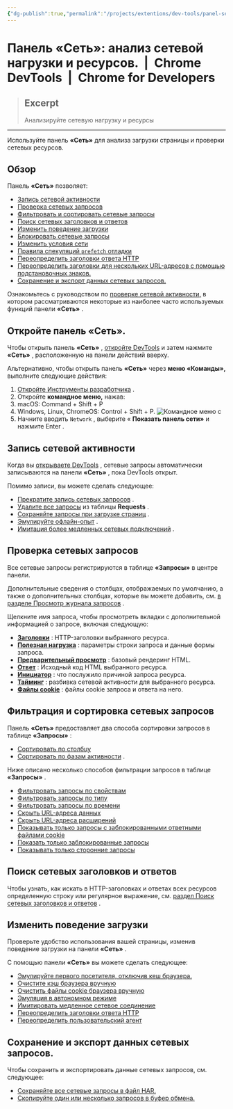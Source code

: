 ```yaml
---
{"dg-publish":true,"permalink":"/projects/extentions/dev-tools/panel-set-analiz-setevoj-nagruzki-i-resursov-chrome-dev-tools-chrome-for-developers/"}
---
```



# Панель «Сеть»: анализ сетевой нагрузки и ресурсов.  |  Chrome DevTools  |  Chrome for Developers

> ## Excerpt
> Анализируйте сетевую нагрузку и ресурсы

---
Используйте панель **«Сеть»** для анализа загрузки страницы и проверки сетевых ресурсов.

## Обзор

Панель **«Сеть»** позволяет:

-   [Запись сетевой активности](https://developer.chrome.com/docs/devtools/network/overview?hl=ru#activity)
-   [Проверка сетевых запросов](https://developer.chrome.com/docs/devtools/network/overview?hl=ru#inspect)
-   [Фильтровать и сортировать сетевые запросы](https://developer.chrome.com/docs/devtools/network/overview?hl=ru#filter)
-   [Поиск сетевых заголовков и ответов](https://developer.chrome.com/docs/devtools/network/overview?hl=ru#search)
-   [Изменить поведение загрузки](https://developer.chrome.com/docs/devtools/network/overview?hl=ru#loading)
-   [Блокировать сетевые запросы](https://developer.chrome.com/docs/devtools/network-request-blocking?hl=ru)
-   [Изменить условия сети](https://developer.chrome.com/docs/devtools/device-mode/override-user-agent?hl=ru#open_the_network_conditions_panel)
-   [Правила спекуляций `prefetch` отладки](https://developer.chrome.com/docs/devtools/application/debugging-speculation-rules?hl=ru#debug-prefetch-network)
-   [Переопределить заголовки ответа HTTP](https://developer.chrome.com/docs/devtools/overrides?hl=ru#override-headers)
-   [Переопределить заголовки для нескольких URL-адресов с помощью подстановочных знаков.](https://developer.chrome.com/docs/devtools/overrides?hl=ru#edit-response-header-overrides)
-   [Сохранение и экспорт данных сетевых запросов.](https://developer.chrome.com/docs/devtools/network/overview?hl=ru#export)

Ознакомьтесь с руководством по [проверке сетевой активности,](https://developer.chrome.com/docs/devtools/network?hl=ru) в котором рассматриваются некоторые из наиболее часто используемых функций панели **«Сеть»** .

## Откройте панель «Сеть».

Чтобы открыть панель **«Сеть»** , [откройте DevTools](https://developer.chrome.com/docs/devtools/open?hl=ru) и затем нажмите **«Сеть»** , расположенную на панели действий вверху.

Альтернативно, чтобы открыть панель **«Сеть»** через **меню «Команды»,** выполните следующие действия:

1.  [Откройте Инструменты разработчика](https://developer.chrome.com/docs/devtools/open?hl=ru) .
2.  Откройте **командное меню,** нажав:
3.  macOS: Command + Shift + P
4.  Windows, Linux, ChromeOS: Control + Shift + P. ![Командное меню с](https://developer.chrome.com/static/docs/devtools/network/overview/image/cmdm-network-panel.png?hl=ru)
5.  Начните вводить `Network` , выберите « **Показать панель сети»** и нажмите Enter .

## Запись сетевой активности

Когда вы [открываете DevTools](https://developer.chrome.com/docs/devtools/open?hl=ru) , сетевые запросы автоматически записываются на панели **«Сеть»** , пока DevTools открыт.

Помимо записи, вы можете сделать следующее:

-   [Прекратите запись сетевых запросов](https://developer.chrome.com/docs/devtools/network/reference?hl=ru#stop-recording) .
-   [Удалите все запросы](https://developer.chrome.com/docs/devtools/network/reference?hl=ru#clear) из таблицы **Requests** .
-   [Сохраняйте запросы при загрузке страниц](https://developer.chrome.com/docs/devtools/network/reference?hl=ru#preserve-log) .
-   [Эмулируйте офлайн-опыт](https://developer.chrome.com/docs/devtools/network/reference?hl=ru#offline) .
-   [Имитация более медленных сетевых подключений](https://developer.chrome.com/docs/devtools/network?hl=ru#throttle) .

## Проверка сетевых запросов

Все сетевые запросы регистрируются в таблице **«Запросы»** в центре панели.

Дополнительные сведения о столбцах, отображаемых по умолчанию, а также о дополнительных столбцах, которые вы можете добавить, см. [в разделе Просмотр журнала запросов](https://developer.chrome.com/docs/devtools/network/reference?hl=ru#requests) .

Щелкните имя запроса, чтобы просмотреть вкладки с дополнительной информацией о запросе, включая следующую:

-   [**Заголовки**](https://developer.chrome.com/docs/devtools/network/reference?hl=ru#headers) : HTTP-заголовки выбранного ресурса.
-   [**Полезная нагрузка**](https://developer.chrome.com/docs/devtools/network/reference?hl=ru#payload) : параметры строки запроса и данные формы запроса.
-   [**Предварительный просмотр**](https://developer.chrome.com/docs/devtools/network/reference?hl=ru#preview) : базовый рендеринг HTML.
-   [**Ответ**](https://developer.chrome.com/docs/devtools/network/reference?hl=ru#response) : Исходный код HTML выбранного ресурса.
-   [**Инициатор**](https://developer.chrome.com/docs/devtools/network/reference?hl=ru#initiators-dependencies) : что послужило причиной запроса ресурса.
-   [**Тайминг**](https://developer.chrome.com/docs/devtools/network/reference?hl=ru#timing) : разбивка сетевой активности для выбранного ресурса.
-   [**Файлы cookie**](https://developer.chrome.com/docs/devtools/network/reference?hl=ru#cookies) : файлы cookie запроса и ответа на него.

## Фильтрация и сортировка сетевых запросов

Панель **«Сеть»** предоставляет два способа сортировки запросов в таблице **«Запросы»** :

-   [Сортировать по столбцу](https://developer.chrome.com/docs/devtools/network/reference?hl=ru#sort-by-column)
-   [Сортировать по фазам активности](https://developer.chrome.com/docs/devtools/network/reference?hl=ru#sort-by-activity) .

Ниже описано несколько способов фильтрации запросов в таблице **«Запросы»** .

-   [Фильтровать запросы по свойствам](https://developer.chrome.com/docs/devtools/network/reference?hl=ru#filter-by-property)
-   [Фильтровать запросы по типу](https://developer.chrome.com/docs/devtools/network/reference?hl=ru#filter-by-type)
-   [Фильтровать запросы по времени](https://developer.chrome.com/docs/devtools/network/reference?hl=ru#filter-by-time)
-   [Скрыть URL-адреса данных](https://developer.chrome.com/docs/devtools/network/reference?hl=ru#hide_data_urls)
-   [Скрыть URL-адреса расширений](https://developer.chrome.com/docs/devtools/network/reference?hl=ru#hide-extension-urls)
-   [Показывать только запросы с заблокированными ответными файлами cookie](https://developer.chrome.com/docs/devtools/network/reference?hl=ru#show-blocked-cookies)
-   [Показать только заблокированные запросы](https://developer.chrome.com/docs/devtools/network/reference?hl=ru#show-blocked)
-   [Показывать только сторонние запросы](https://developer.chrome.com/docs/devtools/network/reference?hl=ru#third-party)

## Поиск сетевых заголовков и ответов

Чтобы узнать, как искать в HTTP-заголовках и ответах всех ресурсов определенную строку или регулярное выражение, см. [раздел Поиск сетевых заголовков и ответов](https://developer.chrome.com/docs/devtools/network?hl=ru#search) .

## Изменить поведение загрузки

Проверьте удобство использования вашей страницы, изменив поведение загрузки на панели **«Сеть»** .

С помощью панели **«Сеть»** вы можете сделать следующее:

-   [Эмулируйте первого посетителя, отключив кеш браузера.](https://developer.chrome.com/docs/devtools/network/reference?hl=ru#disable-cache)
-   [Очистите кэш браузера вручную](https://developer.chrome.com/docs/devtools/network/reference?hl=ru#clear-cache)
-   [Очистить файлы cookie браузера вручную](https://developer.chrome.com/docs/devtools/network/reference?hl=ru#clear-cookies)
-   [Эмуляция в автономном режиме](https://developer.chrome.com/docs/devtools/network/reference?hl=ru#offline)
-   [Имитировать медленное сетевое соединение](https://developer.chrome.com/docs/devtools/network/reference?hl=ru#throttling)
-   [Переопределить заголовки ответа HTTP](https://developer.chrome.com/docs/devtools/network/reference?hl=ru#override-headers)
-   [Переопределить пользовательский агент](https://developer.chrome.com/docs/devtools/network/reference?hl=ru#user-agent)

## Сохранение и экспорт данных сетевых запросов.

Чтобы сохранить и экспортировать данные сетевых запросов, см. следующее:

-   [Сохраняйте все сетевые запросы в файл HAR.](https://developer.chrome.com/docs/devtools/network/reference?hl=ru#save-as-har)
-   [Скопируйте один или несколько запросов в буфер обмена.](https://developer.chrome.com/docs/devtools/network/reference?hl=ru#copy)
